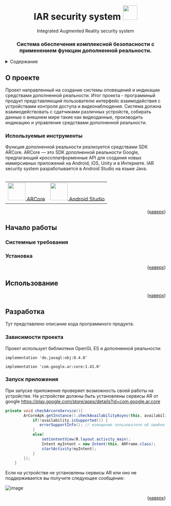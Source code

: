 <a name="readme-top"></a>

<h1 align="center">IAR security system
<img src="https://ssau.ru/i/logo/logo-white-ru.svg" height="45"/></h1>
<p align="center">Integrated Augmented Reality security system</p>
<h3 align="center">Система обеспечения комплексной безопасности с применением функции дополненной реальности.</h3>


<details>
  <summary>Содержание</summary>
  <ol>
    <li>
      <a href="#О проекте">О проекте</a>
      <ul>
        <li><p>Используемые инструменты</p></li>
      </ul>
    </li>
    <li>
      <a href="#Начало работы">Начало работы</a>
      <ul>
        <li><p>Системные требования</p></li>
        <li><p>Установка</p></li>
      </ul>
    </li>
    <li><a href="#Использование">Использование</a></li>
    <li><a href="#Разработка">Разработка</a>
      <ul>
        <li><p>Зависимости проекта</p></li>
        <li><p>Запуск приложения</p></li>
      </ul>
    </li>
  </ol>
</details>

## О проекте
Проект направленный на создание системы оповещений и индикации средствами дополненной реальности. Итог проекта - программный продукт представляющий пользователю интерфейс взаимодействия с устройствами контроля доступа и видеонаблюдения. Система должна взаимодействовать с сдатчиками различных устройств, собирать данные о внешнем мире такие как видеоданные, производить индикацию и управление средствами дополненной реальности.

### Используемые инструменты
Функция дополненной реальности реализуется средствами SDK ARCore. ARCore — это SDK дополненной реальности Google, предлагающий кроссплатформенные API для создания новых иммерсивных приложений на Android, iOS, Unity и в Интернете.  IAR security system разработывается в Android Studio на языке Java.
<br></br>
<table style="border: none; border-spacing: 20px;">
  <tr>
    <td>
      <a href="https://developers.google.com/ar?hl=ru">
        <img src="https://developers.google.com/ar/images/logo.svg" height="55">
        <span style="vertical-align: middle;">ARCore</span>
      </a>
    </td>
    <td>
      <a href="https://developer.android.com/studio">
        <img src="https://developer.android.com/static/studio/images/android-studio-stable.svg" height="55">
        <span style="vertical-align: middle;">Android Studio</span>
      </a>
    </td>
  </tr>
</table>

<p align="right">(<a href="#readme-top">наверх</a>)</p>

## Начало работы

### Системные требования

### Установка

<p align="right">(<a href="#readme-top">наверх</a>)</p>

## Использование

<p align="right">(<a href="#readme-top">наверх</a>)</p>

## Разработка
Тут представлено описание кода программного продукта.

### Зависимости проекта
Проект использует библиотеки OpenGL ES и дополненной реальности:
```
implementation 'de.javagl:obj:0.4.0'
```
```
implementation 'com.google.ar:core:1.41.0'
```

### Запуск приложения
При запуске приложение проверяет возможность своей работы на устройстве. На устройстве должны быть установлены сервисы AR от google https://play.google.com/store/apps/details?id=com.google.ar.core
```Java
private void checkArcoreService(){
        ArCoreApk.getInstance().checkAvailabilityAsync(this, availability -> {
            if(!availability.isSupported()) {
               errorSupportInfo(); // извещение пользователя об ошибке
            }
            else{
                setContentView(R.layout.activity_main);
                Intent myIntent = new Intent(this, ARFrame.class);
                startActivity(myIntent);
            }
        });
    }
```
Если на устройстве не установлены сервисы AR или оно не поддерживается вы получите следующее сообщение:

![image](https://github.com/Kulakov1Dima/IAR-security-system/assets/84613812/10fea697-925a-47c2-8a0c-117f107f8f90)

<p align="right">(<a href="#readme-top">наверх</a>)</p>
